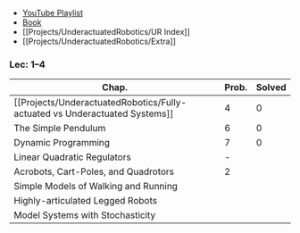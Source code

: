 
- [YouTube Playlist](https://www.youtube.com/playlist?list=PLkx8KyIQkMfXyKku6DstXjD9xU93ptDyc)
- [Book](https://underactuated.csail.mit.edu/#preface)
- [[Projects/UnderactuatedRobotics/UR Index]]
- [[Projects/UnderactuatedRobotics/Extra]]


### Lec: 1–4

| Chap.                                       | Prob. | Solved |
| ------------------------------------------- | ----- | ------ |
| [[Projects/UnderactuatedRobotics/Fully-actuated vs Underactuated Systems]] | 4     | 0      |
| The Simple Pendulum                         | 6     | 0      |
| Dynamic Programming                         | 7     | 0      |
| Linear Quadratic Regulators                 | -     |        |
| Acrobots, Cart-Poles, and Quadrotors        | 2     |        |
| Simple Models of Walking and Running        |       |        |
| Highly-articulated Legged Robots            |       |        |
| Model Systems with Stochasticity            |       |        |
